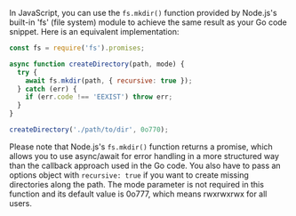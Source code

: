 In JavaScript, you can use the `fs.mkdir()` function provided by Node.js's built-in 'fs' (file system) module to achieve the same result as your Go code snippet. Here is an equivalent implementation:

```javascript
const fs = require('fs').promises;

async function createDirectory(path, mode) {
  try {
    await fs.mkdir(path, { recursive: true });
  } catch (err) {
    if (err.code !== 'EEXIST') throw err;
  }
}

createDirectory('./path/to/dir', 0o770);
```

Please note that Node.js's `fs.mkdir()` function returns a promise, which allows you to use async/await for error handling in a more structured way than the callback approach used in the Go code. You also have to pass an options object with `recursive: true` if you want to create missing directories along the path. The mode parameter is not required in this function and its default value is 0o777, which means rwxrwxrwx for all users.
